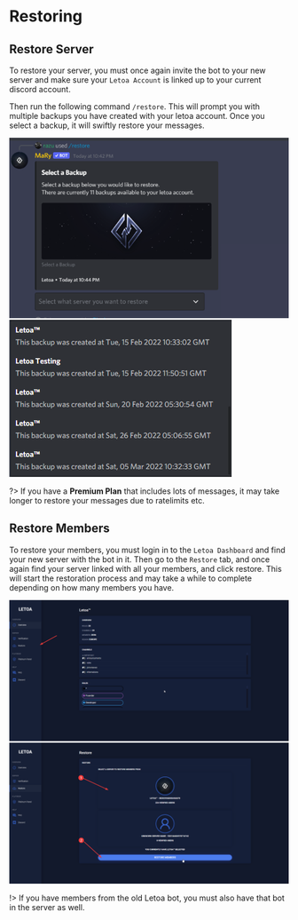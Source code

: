 # Restoring

## Restore Server

To restore your server, you must once again invite the bot to your new server and make sure your `Letoa Account` is linked up to your current discord account.

Then run the following command `/restore`. This will prompt you with multiple backups you have created with your letoa account. Once you select a backup, it will swiftly restore your messages.

![restoration options](_images/restore.png) ![restoration options 2](_images/restore_2.png)

?> If you have a **Premium Plan** that includes lots of messages, it may take longer to restore your messages due to ratelimits etc.

## Restore Members

To restore your members, you must login in to the `Letoa Dashboard` and find your new server with the bot in it. Then go to the `Restore` tab, and once again find your server linked with all your members, and click restore. This will start the restoration process and may take a while to complete depending on how many members you have.

![restoration options](_images/members.png) ![restoration options 2](_images/members_2.png)

!> If you have members from the old Letoa bot, you must also have that bot in the server as well.

